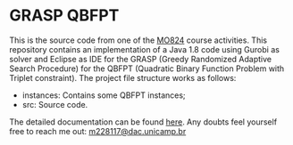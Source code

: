 # GRASP QBFPT 

This is the source code from one of the [MO824](https://www.dac.unicamp.br/portal/caderno-de-horarios/2019/1/S/P/IC/MO824) course activities. 
This repository contains an implementation of a Java 1.8 code using Gurobi as solver and Eclipse as IDE for the GRASP (Greedy Randomized Adaptive Search Procedure) for the QBFPT (Quadratic Binary Function Problem with Triplet constraint).
The project file structure works as follows:

* instances: Contains some QBFPT instances;
* src: Source code.

The detailed documentation can be found [here](https://codedocs.xyz/My-master-degree/MO824-QBFPT-GRASP/).
Any doubts feel yourself free to reach me out: m228117@dac.unicamp.br

